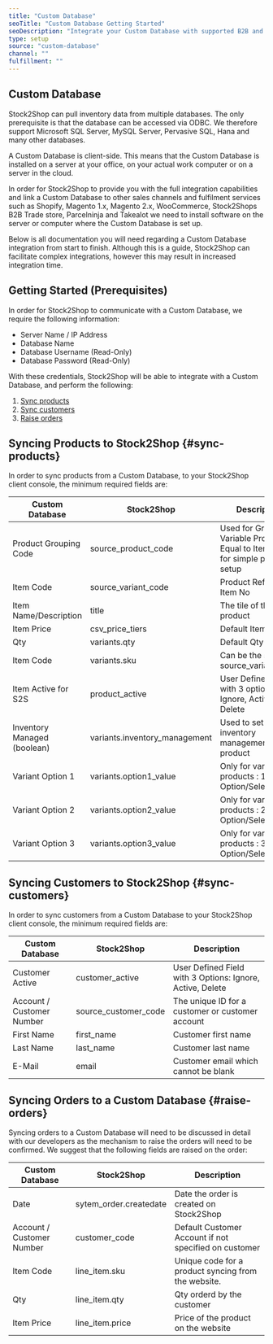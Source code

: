 ```yaml
---
title: "Custom Database"
seoTitle: "Custom Database Getting Started"
seoDescription: "Integrate your Custom Database with supported B2B and B2C Systems through Stock2Shop"
type: setup
source: "custom-database"
channel: ""
fulfillment: ""
---
```


## Custom Database
Stock2Shop can pull inventory data from multiple databases. 
The only prerequisite is that the database can be accessed via ODBC. 
We therefore support Microsoft SQL Server, MySQL Server, Pervasive SQL, Hana and many other databases.

A Custom Database is client-side. 
This means that the Custom Database is installed on a 
server at your office, on your actual work computer or on a 
server in the cloud. 

In order for Stock2Shop to provide you 
with the full integration capabilities and link a Custom Database
to other sales channels and fulfilment services such as 
Shopify, Magento 1.x, Magento 2.x, WooCommerce, Stock2Shops B2B Trade store, 
Parcelninja and Takealot we need to install software on the server or computer where the Custom Database is set up. 

Below is all documentation you will need regarding a Custom Database integration from start to finish.
Although this is a guide, Stock2Shop can facilitate complex integrations, however this may result in increased integration time.

## Getting Started (Prerequisites)
In order for Stock2Shop to communicate with a Custom Database, 
we require the following information:

- Server Name / IP Address
- Database Name
- Database Username (Read-Only)
- Database Password (Read-Only)

With these credentials, Stock2Shop will be able to integrate with a
Custom Database, and perform the following:

1. [Sync products](#sync-products) 
2. [Sync customers](#sync-customers) 
3. [Raise orders](#raise-orders) 

## Syncing Products to Stock2Shop {#sync-products}
In order to sync products from a Custom Database, to your Stock2Shop client console, 
the minimum required fields are:

| Custom Database             | Stock2Shop                     | Description                                                                      |
| --------------------------- | ------------------------------ | -------------------------------------------------------------------------------- |
| Product Grouping Code       | source_product_code            | Used for Grouping Variable Products. Equal to Item Code for simple product setup |
| Item Code                   | source_variant_code            | Product Ref Code/ Item No                                                        |
| Item Name/Description       | title                          | The tile of the product                                                          |
| Item Price                  | csv_price_tiers                | Default Item Price                                                               |
| Qty                         | variants.qty                   | Default Qty                                                                      |
| Item Code                   | variants.sku                   | Can be the same as source\_variant\_code                                         |
| Item Active for S2S         | product_active                 | User Defined field with 3 options: Ignore, Active, Delete                        |
| Inventory Managed (boolean) | variants.inventory_management  | Used to set inventory management on the product                                  |
| Variant Option 1            | variants.option1_value         | Only for variable products : 1st Option/Selection                                |
| Variant Option 2            | variants.option2_value         | Only for variable products : 2nd Option/Selection                                |
| Variant Option 3            | variants.option3_value         | Only for variable products : 3rd Option/Selection                                |

## Syncing Customers to Stock2Shop  {#sync-customers}
In order to sync customers from a Custom Database to your Stock2Shop client console, 
the minimum required fields are:

| Custom Database           | Stock2Shop             | Description                                               |
| ------------------------- | ---------------------- | --------------------------------------------------------- |
| Customer Active           | customer_active        | User Defined Field with 3 Options: Ignore, Active, Delete |
| Account / Customer Number | source_customer_code   | The unique ID for a customer or customer account          |
| First Name                | first_name             | Customer first name                                       |
| Last Name                 | last_name              | Customer last name                                        |
| E-Mail                    | email                  | Customer email which cannot be blank                      |

## Syncing Orders to a Custom Database {#raise-orders}
Syncing orders to a Custom Database will need to be discussed in detail with our developers as the mechanism
to raise the orders will need to be confirmed. We suggest that the following fields are raised on the order:

| Custom Database           | Stock2Shop              | Description                                           |
| ------------------------- | ----------------------- | ----------------------------------------------------- |
| Date                      | sytem_order.createdate  | Date the order is created on Stock2Shop               |
| Account / Customer Number | customer_code           | Default Customer Account if not specified on customer |
| Item Code                 | line_item.sku           | Unique code for a product syncing from the website.   |
| Qty                       | line_item.qty           | Qty orderd by the customer                            |
| Item Price                | line_item.price         | Price of the product on the website                   |

